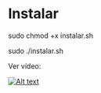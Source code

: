 # Instalar

sudo chmod +x instalar.sh

sudo ./instalar.sh

Ver vídeo:

[![Alt text](https://img.youtube.com/vi/0bTt1Xc4WKo/0.jpg)](https://www.youtube.com/watch?v=0bTt1Xc4WKo)

